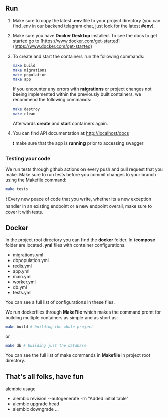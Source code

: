 ## Run

1. Make sure to copy the latest **.env** file to your project directory (you can find .env in our backend telagram chat, just look for the latest **#env**).

2. Make sure you have **Docker Desktop** installed. To see the docs to get started go to [https://www.docker.com/get-started](https://www.docker.com/get-started)

3. To create and start the containers run the following commands:

    ``` bash
    make build
    make migrations
    make population
    make app
    ```

    If you encounter any errors with **migrations** or project changes not beeing implemented within the previously built containers, we recommend the following commands:

    ``` bash
    make destroy
    make clean
    ```

    Afterwards **create** and **start** containers again.

4. You can find API documentation at <http://localhost/docs>

    :exclamation: make sure that the app is **running** prior to accessing swagger


### **Testing your code**

We run tests through github actions on every push and pull request that you make. Make sure to run tests before you commit changes to your branch using the Makefile command:

```bash
make tests
```

:exclamation: Every new peace of code that you write, whether its a new exception handler in an existing endpoint or a new endpoint overall, make sure to cover it with tests.

## Docker

In the project root directory you can find the **docker** folder. In **/compose** folder are located **.yml** files with container configurations.

- migrations.yml
- dbpopulation.yml
- redis.yml
- app.yml
- main.yml
- worker.yml
- db.yml
- tests.yml

You can see a full list of configurations in these files.

We run dockerfiles through **MakeFile** which makes the command promt for building multiple containers as simple and as short as:

```bash
make build # building the whole project
```

or

```bash
make db # building just the database
```

You can see the full list of make commands in **Makefile** in project root directory.

## That's all folks, have fun

alembic usage 
- alembic revision --autogenerate -m "Added initial table"
- alembic upgrade head
- alembic downgrade ...
